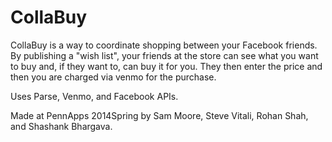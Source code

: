 CollaBuy
==================

CollaBuy is a way to coordinate shopping between your Facebook friends. By publishing a "wish list", your friends at the store can see what you want to buy and, if they want to, can buy it for you. They then enter the price and then you are charged via venmo for the purchase. 

Uses Parse, Venmo, and Facebook APIs. 

Made at PennApps 2014Spring by Sam Moore, Steve Vitali, Rohan Shah, and Shashank Bhargava.
